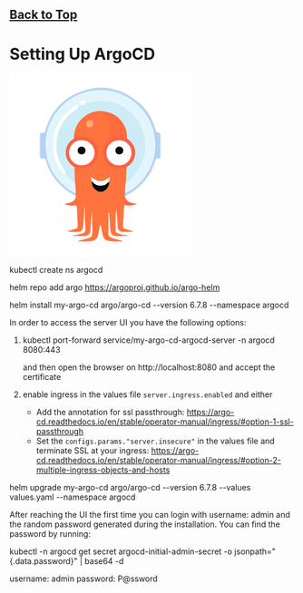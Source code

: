 ## [Back to Top](../README.md)

# Setting Up ArgoCD

![Image of ArgoCD Logo](../src/img/argocd/logo.png)

kubectl create ns argocd

helm repo add argo https://argoproj.github.io/argo-helm

helm install my-argo-cd argo/argo-cd --version 6.7.8 --namespace argocd

In order to access the server UI you have the following options:

1. kubectl port-forward service/my-argo-cd-argocd-server -n argocd 8080:443

    and then open the browser on http://localhost:8080 and accept the certificate

2. enable ingress in the values file `server.ingress.enabled` and either
      - Add the annotation for ssl passthrough: https://argo-cd.readthedocs.io/en/stable/operator-manual/ingress/#option-1-ssl-passthrough
      - Set the `configs.params."server.insecure"` in the values file and terminate SSL at your ingress: https://argo-cd.readthedocs.io/en/stable/operator-manual/ingress/#option-2-multiple-ingress-objects-and-hosts

helm upgrade my-argo-cd argo/argo-cd --version 6.7.8 --values values.yaml --namespace argocd


After reaching the UI the first time you can login with username: admin and the random password generated during the installation. You can find the password by running:

kubectl -n argocd get secret argocd-initial-admin-secret -o jsonpath="{.data.password}" | base64 -d


username: admin
password: P@ssword